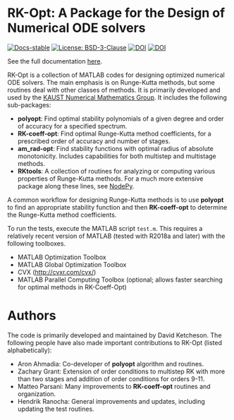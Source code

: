 
# RK-Opt: A Package for the Design of Numerical ODE solvers

[![Docs-stable](https://img.shields.io/badge/docs-stable-blue.svg)](https://rk-opt.readthedocs.io/en/latest/)
[![License: BSD-3-Clause](https://img.shields.io/badge/License-BSD%203--Clause-success.svg)](https://opensource.org/licenses/BSD-3-Clause)
[![DOI](https://zenodo.org/badge/DOI/10.5281/zenodo.4138076.svg)](https://doi.org/10.5281/zenodo.4138076)
[![DOI](https://joss.theoj.org/papers/10.21105/joss.02514/status.svg)](https://doi.org/10.21105/joss.02514)

See the full documentation [here](https://rk-opt.readthedocs.io/en/latest/).

RK-Opt is a collection of MATLAB codes for designing optimized numerical ODE solvers.
The main emphasis is on Runge-Kutta methods, but some routines deal with other classes of methods.
It is primarily developed and used by the
[KAUST Numerical Mathematics Group](http://numerics.kaust.edu.sa).
It includes the following sub-packages:

 - **polyopt**: Find optimal stability polynomials of a given degree and order of
   accuracy for a specified spectrum.
 - **RK-coeff-opt**: Find optimal Runge-Kutta method coefficients, for a prescribed
   order of accuracy and number of stages.
 - **am_rad-opt**: Find stability functions with optimal radius of absolute monotonicity.
   Includes capabilities for both multistep and multistage methods.
 - **RKtools**: A collection of routines for analyzing or computing various
   properties of Runge-Kutta methods.  For a much more extensive package along these
   lines, see [NodePy](http://nodepy.readthedocs.io/en/latest/).

A common workflow for designing Runge-Kutta methods is to use **polyopt** to find an
appropriate stability function and then **RK-coeff-opt** to determine the Runge-Kutta
method coefficients.

To run the tests, execute the MATLAB script `test.m`. This requires a relatively recent
version of MATLAB (tested with R2018a and later) with the following toolboxes.
 - MATLAB Optimization Toolbox
 - MATLAB Global Optimization Toolbox
 - CVX (http://cvxr.com/cvx/)
 - MATLAB Parallel Computing Toolbox (optional; allows faster searching for optimal methods in RK-Coeff-Opt)


# Authors
The code is primarily developed and maintained by David Ketcheson.
The following people have also made important contributions to RK-Opt (listed alphabetically):

 - Aron Ahmadia: Co-developer of **polyopt** algorithm and routines.
 - Zachary Grant: Extension of order conditions to multistep RK with more than two stages and
    addition of order conditions for orders 9-11.
 - Matteo Parsani: Many improvements to **RK-coeff-opt** routines and organization.
 - Hendrik Ranocha: General improvements and updates, including updating the test routines.
